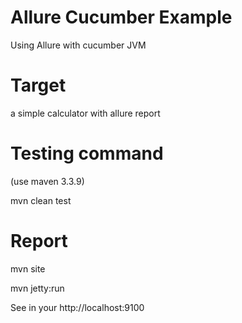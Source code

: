 # Allure Cucumber Example
Using Allure with cucumber JVM

# Target 
a simple calculator with allure report

# Testing command 

(use maven 3.3.9)

mvn clean test 



# Report 

mvn site

mvn jetty:run

See in your http://localhost:9100 
